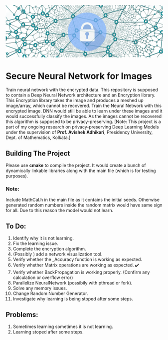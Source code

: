 <img src="net.webp">

# Secure Neural Network for Images

Train neural network with the encrypted data. This repository is supposed to contain a Deep Neural Network architecture and an Encryption library. This Encryption library takes the image and produces a meshed up image/array, which cannot be recovered. Train the Neural Network with this encrypted image. DNN would still be able to learn under these images and it would successfully classify the images. As the images cannot be recovered this algorithm is supposed to be privacy-preserving. [Note: This project is a part of my ongoing research on privacy-preserving Deep Learning Models under the supervision of **Prof. Avishek Adhikari**, Presidency University, Dept. of Mathematics, Kolkata.]

## Building The Project
Please use **cmake** to compile the project. It would create a bunch of dynamically linkable libraries along with the main file (which is for testing purposes). 
### Note: 
Include MathCal.h in the main file as it contains the initial seeds. Otherwise generated random numbers inside the random matrix would have same sign for all. Due to this reason the model would not learn.

## To Do:
1. Identify why it is not learning.
2. Fix the learning issue.
3. Complete the encryption algorithm.
4. (Possibly ) add a network visualization tool.
5. Verify whether the _Accuracy function is working as expected.
6. Verify whether Matrix operations are working as expected. :heavy_check_mark: 
7. Verify whether BackPropagation is working properly. (Confirm any calculation or overflow error)
8. Parallelize NeuralNetwork (possibily with pthread or fork).
9. Solve any memory issues.
10. Change Random Number Generator.
11. Investigate why learning is being stoped after some steps.

## Problems:
1. Sometimes learning sometimes it is not learning.
2. Learning stoped after some steps.